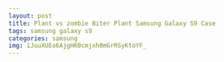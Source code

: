 ```yaml
---
layout: post
title: Plant vs zombie Biter Plant Samsung Galaxy S9 Case
tags: samsung galaxy s9
categories: samsung
img: 1JuuXUEo6AjgHK0cmjxh0mGrRSyKtoYF_
---
```

